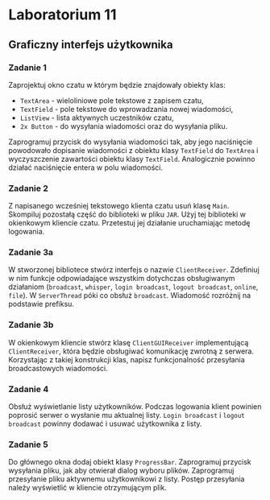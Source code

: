 # Laboratorium 11

## Graficzny interfejs użytkownika

### Zadanie 1

Zaprojektuj okno czatu w którym będzie znajdowały obiekty klas:

- ```TextArea``` - wieloliniowe pole tekstowe z zapisem czatu,
- ```TextField``` - pole tekstowe do wprowadzania nowej wiadomości,
- ```ListView``` - lista aktywnych uczestników czatu,
- ```2x Button``` - do wysyłania wiadomości oraz do wysyłania pliku.

Zaprogramuj przycisk do wysyłania wiadomości tak, aby jego naciśnięcie powodowało dopisanie wiadomości z obiektu klasy ```TextField``` do ```TextArea``` i wyczyszczenie zawartości obiektu klasy ```TextField```. Analogicznie powinno działać naciśnięcie entera w polu wiadomości.

### Zadanie 2

Z napisanego wcześniej tekstowego klienta czatu usuń klasę ```Main```. Skompiluj pozostałą część do biblioteki w pliku ```JAR```. Użyj tej biblioteki w okienkowym kliencie czatu. Przetestuj jej działanie uruchamiając metodę logowania.

### Zadanie 3a

W stworzonej bibliotece stwórz interfejs o nazwie ```ClientReceiver```. Zdefiniuj w nim funkcje odpowiadające wszystkim dotychczas obsługiwanym działaniom (```broadcast```, ```whisper```, ```login broadcast```, ```logout broadcast```, ```online```, ```file```). W ```ServerThread``` póki co obsłuż ```broadcast```. Wiadomość rozróżnij na podstawie prefiksu.

### Zadanie 3b

W okienkowym kliencie stwórz klasę ```ClientGUIReceiver``` implementującą ```ClientReceiver```, która będzie obsługiwać komunikację zwrotną z serwera. Korzystając z takiej konstrukcji klas, napisz funkcjonalność przesyłania broadcastowych wiadomości.

### Zadanie 4

Obsłuż wyświetlanie listy użytkowników. Podczas logowania klient powinien poprosić serwer o wysłanie mu aktualnej listy. ```Login broadcast``` i ```logout broadcast``` powinny dodawać i usuwać użytkownika z listy.

### Zadanie 5

Do głównego okna dodaj obiekt klasy ```ProgressBar```. Zaprogramuj przycisk wysyłania pliku, jak aby otwierał dialog wyboru plików. Zaprogramuj przesyłanie pliku aktywnemu użytkownikowi z listy. Postęp przesyłania należy wyświetlić w kliencie otrzymującym plik.
